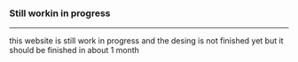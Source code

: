### Still workin in progress
--- 
this website is still work in progress and the desing is not finished yet but it should be finished in about 1 month

